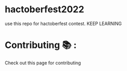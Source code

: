 # hactoberfest2022
use this repo for hactoberfest contest. KEEP LEARNING 
# Contributing :books: :
Check out this page for contributing
